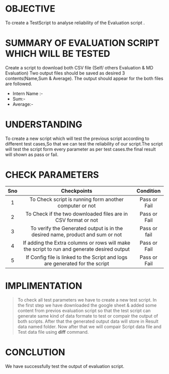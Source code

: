   # OBJECTIVE
  
   To create a TestScript to analyse reliability of the Evaluation script .
  
  # SUMMARY OF EVALUATION SCRIPT WHICH WILL BE TESTED
  
 Create a script to download both CSV file (Self/ others Evaluation & MD Evaluation) Two output files should be saved as desired 3 contents(Name,Sum & Average). The output should appear for the both files are followed.
  - Intern Name :-
  - Sum:-
  - Average:-

# UNDERSTANDING
To create a new script which will test the previous script according to different test cases,So that we can test the reliability of our script.The script will test the script form every parameter as per test cases.the final result will shown as pass or fail.

# CHECK PARAMETERS

|Sno|Checkpoints|Condition|
   |:----:|:----:|:----:|
   |1|To Check script is running form another computer or not|Pass or Fail|
   |2|To Check if the two downloaded files are in CSV format or not| Pass or Fail|
   |3|To verify the Generated output is in the desired name, product and sum or not|Pass or fail|
   |4|If adding the Extra columns or rows will make the script to run and generate desired output|Pass or Fail|
   |5|If Config file is linked to the Script and logs are generated for the script|Pass or Fail|

# IMPLIMENTATION
>To check all test parameters we have to create a new test script. In the first step we have downloaded the google sheet & added some content from previos evaluation script so that the test script can generate same kind of data formate to test or compair the output of both scripts. After that the generated output data will store in Result data named folder. Now after that we will compair Script data file and Test data file using **diff** command.

# CONCLUTION
We have successfully test the output of evaluation script.
